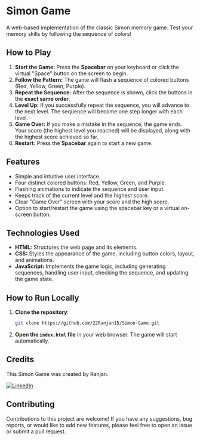 # Simon Game

A web-based implementation of the classic Simon memory game. Test your memory skills by following the sequence of colors!

## How to Play

1.  **Start the Game:** Press the **Spacebar** on your keyboard or click the virtual "Space" button on the screen to begin.
2.  **Follow the Pattern:** The game will flash a sequence of colored buttons (Red, Yellow, Green, Purple).
3.  **Repeat the Sequence:** After the sequence is shown, click the buttons in the **exact same order**.
4.  **Level Up:** If you successfully repeat the sequence, you will advance to the next level. The sequence will become one step longer with each level.
5.  **Game Over:** If you make a mistake in the sequence, the game ends. Your score (the highest level you reached) will be displayed, along with the highest score achieved so far.
6.  **Restart:** Press the **Spacebar** again to start a new game.

## Features

* Simple and intuitive user interface.
* Four distinct colored buttons: Red, Yellow, Green, and Purple.
* Flashing animations to indicate the sequence and user input.
* Keeps track of the current level and the highest score.
* Clear "Game Over" screen with your score and the high score.
* Option to start/restart the game using the spacebar key or a virtual on-screen button.

## Technologies Used

* **HTML:** Structures the web page and its elements.
* **CSS:** Styles the appearance of the game, including button colors, layout, and animations.
* **JavaScript:** Implements the game logic, including generating sequences, handling user input, checking the sequence, and updating the game state.

## How to Run Locally

1.  **Clone the repository**:
    ```bash
    git clone https://github.com/22Ranjan15/Simon-Game.git
    ```
2.  **Open the `index.html` file** in your web browser. The game will start automatically.

## Credits

This Simon Game was created by Ranjan.

[![LinkedIn](https://img.shields.io/badge/LinkedIn-Ranjan-blue?style=flat-square&logo=linkedin)](https://www.linkedin.com/in/das-ranjan22/)

## Contributing

Contributions to this project are welcome! If you have any suggestions, bug reports, or would like to add new features, please feel free to open an issue or submit a pull request.
